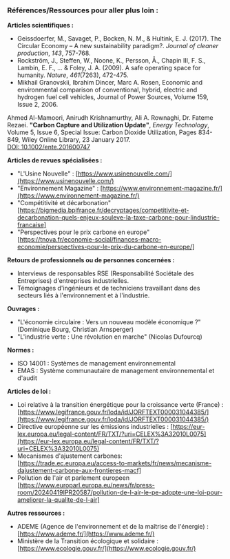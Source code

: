 
### **Références/Ressources pour aller plus loin :**

**Articles scientifiques :**

*   Geissdoerfer, M., Savaget, P., Bocken, N. M., & Hultink, E. J. (2017). The Circular Economy – A new sustainability paradigm?. *Journal of cleaner production*, *143*, 757-768.
*   Rockström, J., Steffen, W., Noone, K., Persson, Å., Chapin III, F. S., Lambin, E. F., ... & Foley, J. A. (2009). A safe operating space for humanity. *Nature*, *461*(7263), 472-475.
*   Mikhail Granovskii, Ibrahim Dincer, Marc A. Rosen, Economic and environmental comparison of conventional, hybrid, electric and hydrogen fuel cell vehicles, Journal of Power Sources, Volume 159, Issue 2, 2006.


Ahmed Al-Mamoori, Anirudh Krishnamurthy, Ali A. Rownaghi, Dr. Fateme Rezaei. **"Carbon Capture and Utilization Update"**, *Energy Technology*, Volume 5, Issue 6, Special Issue: Carbon Dioxide Utilization, Pages 834-849, Wiley Online Library, 23 January 2017.  
[DOI: 10.1002/ente.201600747](https://doi.org/10.1002/ente.201600747)

**Articles de revues spécialisées :**

*   "L'Usine Nouvelle" : [https://www.usinenouvelle.com/](https://www.usinenouvelle.com/)
*   "Environnement Magazine" : [https://www.environnement-magazine.fr/](https://www.environnement-magazine.fr/)
*   "Compétitivité et décarbonation" [https://bigmedia.bpifrance.fr/decryptages/competitivite-et-decarbonation-quels-enjeux-souleve-la-taxe-carbone-pour-lindustrie-francaise]
*   "Perspectives pour le prix carbone en europe" [https://tnova.fr/economie-social/finances-macro-economie/perspectives-pour-le-prix-du-carbone-en-europe/]

**Retours de professionnels ou de personnes concernées :**

*   Interviews de responsables RSE (Responsabilité Sociétale des Entreprises) d'entreprises industrielles.
*   Témoignages d'ingénieurs et de techniciens travaillant dans des secteurs liés à l'environnement et à l'industrie.



**Ouvrages :**

*   "L'économie circulaire : Vers un nouveau modèle économique ?" (Dominique Bourg, Christian Arnsperger)
*   "L'industrie verte : Une révolution en marche" (Nicolas Dufourcq)

**Normes :**

*   ISO 14001 : Systèmes de management environnemental
*   EMAS : Système communautaire de management environnemental et d'audit

**Articles de loi :**

*   Loi relative à la transition énergétique pour la croissance verte (France) : [https://www.legifrance.gouv.fr/loda/id/JORFTEXT000031044385/](https://www.legifrance.gouv.fr/loda/id/JORFTEXT000031044385/)
*   Directive européenne sur les émissions industrielles : [https://eur-lex.europa.eu/legal-content/FR/TXT/?uri=CELEX%3A32010L0075](https://eur-lex.europa.eu/legal-content/FR/TXT/?uri=CELEX%3A32010L0075)
*   Mecanismes d'ajustement carbones: [https://trade.ec.europa.eu/access-to-markets/fr/news/mecanisme-dajustement-carbone-aux-frontieres-macf]
*   Pollution de l'air et parlement europeen [https://www.europarl.europa.eu/news/fr/press-room/20240419IPR20587/pollution-de-l-air-le-pe-adopte-une-loi-pour-ameliorer-la-qualite-de-l-air]

**Autres ressources :**

*   ADEME (Agence de l'environnement et de la maîtrise de l'énergie) : [https://www.ademe.fr/](https://www.ademe.fr/)
*   Ministère de la Transition écologique et solidaire : [https://www.ecologie.gouv.fr/](https://www.ecologie.gouv.fr/)
